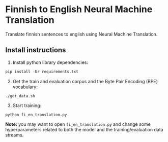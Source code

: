 # Finnish to English Neural Machine Translation
Translate finnish sentences to english using Neural Machine Translation.

## Install instructions
1. Install python library dependencies:
```python
pip install -Ur requirements.txt
```

2. Get the train and evaluation corpus and the Byte Pair Encoding (BPE) vocabulary:
```
./get_data.sh
```

3. Start training:
```
python fi_en_translation.py
```
**Note:** you may want to open `fi_en_translation.py` and change some hyperparameters related to both the model and the training/evaluation data streams.
